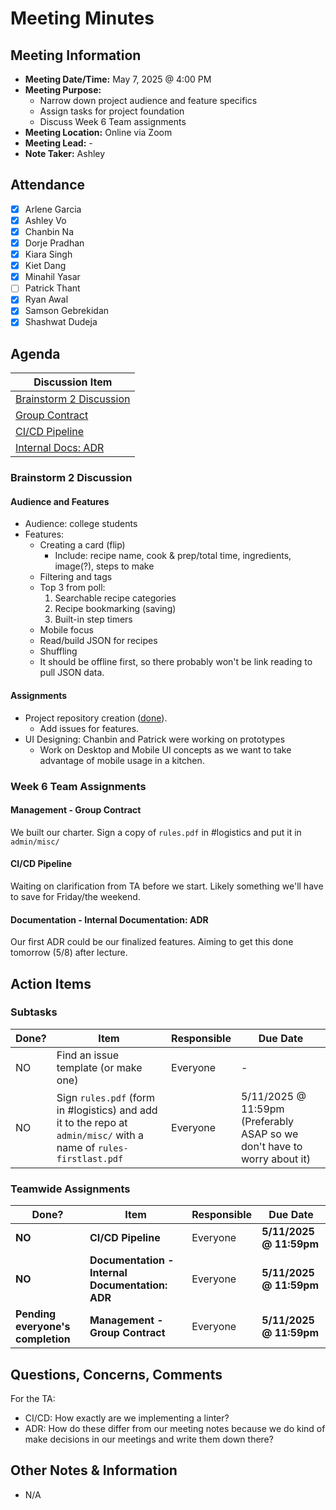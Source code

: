 # Meeting Minutes
## Meeting Information
- **Meeting Date/Time:** May 7, 2025 @ 4:00 PM
- **Meeting Purpose:**
  - Narrow down project audience and feature specifics
  - Assign tasks for project foundation
  - Discuss Week 6 Team assignments
- **Meeting Location:** Online via Zoom
- **Meeting Lead:** -
- **Note Taker:** Ashley

## Attendance
- [X] Arlene Garcia
- [X] Ashley Vo
- [X] Chanbin Na
- [X] Dorje Pradhan
- [X] Kiara Singh
- [X] Kiet Dang
- [X] Minahil Yasar
- [ ] Patrick Thant
- [X] Ryan Awal
- [X] Samson Gebrekidan
- [X] Shashwat Dudeja

## Agenda
| Discussion Item |
| ---- |
| [Brainstorm 2 Discussion](#brainstorm-2-discussion) |
| [Group Contract](#management---group-contract)|
| [CI/CD Pipeline](#cicd-pipeline)|
| [Internal Docs: ADR](#documentation---internal-documentation-adr)|

### Brainstorm 2 Discussion
#### Audience and Features
- Audience: college students
- Features:
  - Creating a card (flip)
    - Include: recipe name, cook & prep/total time, ingredients, image(?), steps to make 
  - Filtering and tags
  - Top 3 from poll:
    1. Searchable recipe categories
    2. Recipe bookmarking (saving)
    3. Built-in step timers
  - Mobile focus
  - Read/build JSON for recipes
  - Shuffling
  - It should be offline first, so there probably won't be link reading to pull JSON data.

#### Assignments
- Project repository creation ([done](https://github.com/cse110-sp25-group8/final-project)).
  - Add issues for features.
- UI Designing: Chanbin and Patrick were working on prototypes
  - Work on Desktop and Mobile UI concepts as we want to take advantage of mobile usage in a kitchen.

### Week 6 Team Assignments
#### Management - Group Contract
We built our charter. Sign a copy of `rules.pdf` in #logistics and put it in `admin/misc/`

#### CI/CD Pipeline
Waiting on clarification from TA before we start. Likely something we'll have to save for Friday/the weekend.

#### Documentation - Internal Documentation: ADR
Our first ADR could be our finalized features. Aiming to get this done tomorrow (5/8) after lecture.

## Action Items
### Subtasks
| Done? | Item | Responsible | Due Date |
| ----  | ---- | ----        | ----     |
| NO | Find an issue template (or make one) | Everyone | - |
| NO | Sign `rules.pdf` (form in #logistics) and add it to the repo at `admin/misc/` with a name of `rules-firstlast.pdf` | Everyone | 5/11/2025 @ 11:59pm (Preferably ASAP so we don't have to worry about it) |

### Teamwide Assignments
| Done? | Item | Responsible | Due Date |
| ----  | ---- | ----        | ----     |
| **NO** | **CI/CD Pipeline** | Everyone |  **5/11/2025 @ 11:59pm** |
| **NO** | **Documentation - Internal Documentation: ADR** | Everyone | **5/11/2025 @ 11:59pm** |
| **Pending everyone's completion** | **Management - Group Contract** | Everyone | **5/11/2025 @ 11:59pm** |

## Questions, Concerns, Comments
For the TA:
- CI/CD: How exactly are we implementing a linter?
- ADR: How do these differ from our meeting notes because we do kind of make decisions in our meetings and write them down there?

## Other Notes & Information
- N/A
